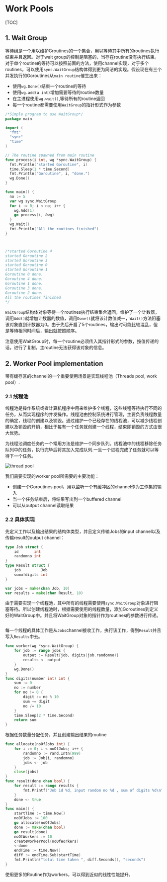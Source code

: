 # Work Pools

[TOC]

## 1. Wait Group

等待组是一个用以维护Groutines的一个集合，用以等待其中所有的routines执行结束并且返回。对于wait group的控制是阻塞的，当存在routine没有执行结束。对于单个routine的等待可以按照前面的方法，使用channel实现，对于多个routines，可以使用`sync.WaitGroup`结构体得到更为简洁的实现。假设现在有三个并发执行的Goroutines从`main routine`催生出来：

+ 使用`wg.Done()`结束一个routine的等待
+ 使用`wg.add(a int)`增加需要等待的routine数量
+ 在主进程使用`wg.wait()`,等待所有的routine返回
+ 每一个routine都需要使用`WaitGroup`的指针形式作为参数

```go
/*Simple program to use WaitGroup*/
package main

import (
  "fmt"
  "sync"
  "time"
)

// The routine spawned from main routine
func process(i int, wg *sync.WaitGroup) {
  fmt.Println("started Goroutine", i)
  time.Sleep(1 * time.Second)
  fmt.Println("Goroutine", i, "done.")
  wg.Done()
}

func main() {
  no := 5
  var wg sync.WaitGroup
  for i := 0; i < no; i++ {
    wg.Add(1)
    go process(i, &wg)
  }
  wg.Wait()
  fmt.Println("All the routines finished")
}



/*started Goroutine 4
started Goroutine 2
started Goroutine 3
started Goroutine 0
started Goroutine 1
Goroutine 0 done.
Goroutine 4 done.
Goroutine 1 done.
Goroutine 3 done.
Goroutine 2 done.
All the routines finished
*/
```

`WaitGroup`结构体对象等待一个routines执行结束集合返回，维护了一个计数器，调用`Add()`就增加计数器的数值，调用`Done()`就将该计数值减一，`Wait()`方法阻塞该对象直到计数器为0。由于先后开启了5个routines，输出时可能比较混乱，但是等待相同时间后，输出就按照顺序。

注意使用WaitGroup时，每一个routine必须传入其指针形式的参数，按值传递的话，进行了复制，主routine无法获得该对象的信息。

## 2. Worker Pool implementation

带有缓存区的channel的一个重要使用场景是实现线程池（Threads pool, work pool）.

### 2.1 线程池

线程池是操作系统或者计算机程序中用来维护多个线程，这些线程等待执行不同的任务，从而实现程序的并发操作。线程池由控制系统进行管理，主要负责线程数量的确定，线程的创建以及销毁。通过维护一个已经存在的线程池，可以减少线程创建以及销毁的开销，相比于每有一个任务就创建一个线程，结束即销毁的方式由很大优势。

为线程池调度任务的一个常用方法是维护一个同步队列。线程池中的线程移除任务队列中的任务，执行完毕后将其加入完成队列.一旦一个进程完成了任务就可以等待下一个任务。

![thread pool](https://upload.wikimedia.org/wikipedia/commons/0/0c/Thread_pool.svg)

我们需要实现的worker pool所需要的主要功能：

+ 创建一个Goroutines pool，用以监听一个有缓冲区的channel作为工作集的输入
+ 当一个任务结束后，将结果写出到一个buffered channel
+ 可以从output channel读取结果

### 2.2 具体实现

先定义工作以及输出结果的结构体类型，并且定义传输Jobs的input channel以及传输result的output channel：

```go
type Job struct {  
    id       int
    randomno int
}
type Result struct {  
    job         Job
    sumofdigits int
}

var jobs = make(chan Job, 10)  
var results = make(chan Result, 10)
```

由于需要实现一个线程池，其中所有的线程需要使用`sync.WaitGroup`对象进行阻塞等待。所以创建线程池时，根据需要使用的线程数量，添加Goroutines到定义好的WaitGroup中。并且将WaitGroup对象的指针作为routines的参数进行传递。

```go

```

每一个线程的具体工作是从`Jobs`channel接收工作，执行该工作，得到`Result`并且写入`Results`中去。

```go
func worker(wg *sync.WaitGroup) {  
    for job := range jobs {
        output := Result{job, digits(job.randomno)}
        results <- output
    }
    wg.Done()
}
func digits(number int) int {  
    sum := 0
    no := number
    for no != 0 {
        digit := no % 10
        sum += digit
        no /= 10
    }
    time.Sleep(2 * time.Second)
    return sum
}
```

根据任务数量分配任务，并且创建输出结果的routine

```go
func allocate(noOfJobs int) {  
    for i := 0; i < noOfJobs; i++ {
        randomno := rand.Intn(999)
        job := Job{i, randomno}
        jobs <- job
    }
    close(jobs)
}
func result(done chan bool) {  
    for result := range results {
        fmt.Printf("Job id %d, input random no %d , sum of digits %d\n", result.job.id, result.job.randomno, result.sumofdigits)
    }
    done <- true
}
func main() {  
    startTime := time.Now()
    noOfJobs := 100
    go allocate(noOfJobs)
    done := make(chan bool)
    go result(done)
    noOfWorkers := 10
    createWorkerPool(noOfWorkers)
    <-done
    endTime := time.Now()
    diff := endTime.Sub(startTime)
    fmt.Println("total time taken ", diff.Seconds(), "seconds")
}
```

使用更多的Routine作为workers，可以得到近似的线性性能提升。